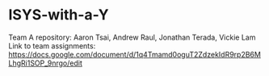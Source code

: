 # ISYS-with-a-Y
Team A repository: Aaron Tsai, Andrew Raul, Jonathan Terada, Vickie Lam
Link to team assignments:
  https://docs.google.com/document/d/1q4Tmamd0oguT2ZdzekIdR9rp2B6MLhgRi1SOP_9nrgo/edit
